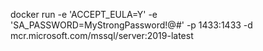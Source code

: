 docker run -e 'ACCEPT_EULA=Y' -e 'SA_PASSWORD=MyStrongPassword!@#' -p 1433:1433 -d mcr.microsoft.com/mssql/server:2019-latest

